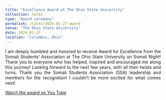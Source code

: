 ```yaml
---
title: "Excellence Award at The Ohio State University"
collection: talks
type: "Award ceremony"
permalink: /talks/2024-01-27-award
venue: "The Ohio State University"
date: 2024-01-27
location: "Columbus, Ohio"
---
```

<p align="justify"> I am deeply humbled and honored to receive Award for Excellence from the Somali Students’ Association at The Ohio State University on Somali Night! Thank you to everyone who has helped, inspired and encouraged me along this journey! Looking forward to the next few years, with all their twists and turns. Thank you the Somali Students Association (SSA) leadership and members for the recognition! I couldn’t be more excited for what comes next!.</p>

[Watch the award on You Tube](https://www.youtube.com/shorts/Mtm86aNvHiQ)
